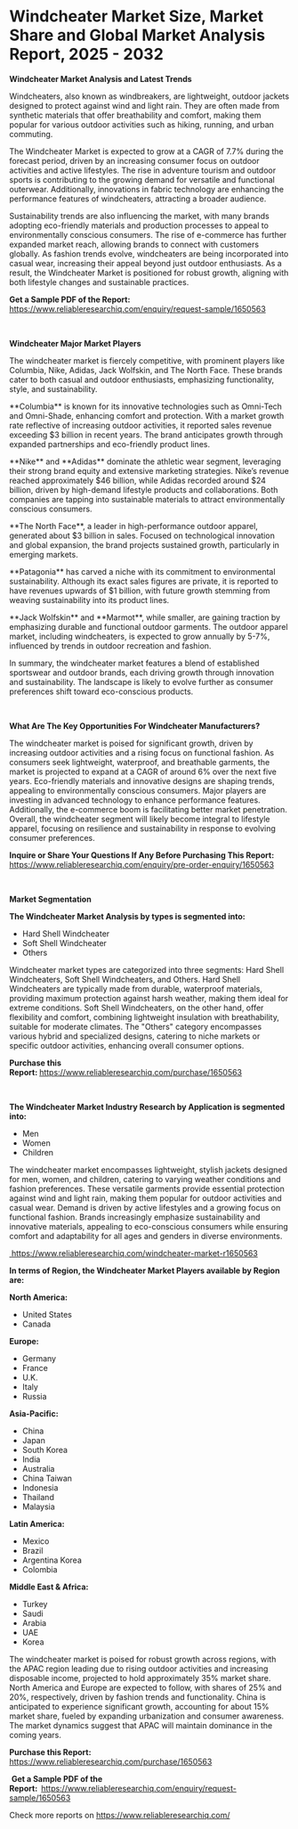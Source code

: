 <p><h1>Windcheater Market Size, Market Share and Global Market Analysis Report, 2025 - 2032</h1></p><p><strong>Windcheater Market Analysis and Latest Trends</strong></p>
<p><p>Windcheaters, also known as windbreakers, are lightweight, outdoor jackets designed to protect against wind and light rain. They are often made from synthetic materials that offer breathability and comfort, making them popular for various outdoor activities such as hiking, running, and urban commuting. </p><p>The Windcheater Market is expected to grow at a CAGR of 7.7% during the forecast period, driven by an increasing consumer focus on outdoor activities and active lifestyles. The rise in adventure tourism and outdoor sports is contributing to the growing demand for versatile and functional outerwear. Additionally, innovations in fabric technology are enhancing the performance features of windcheaters, attracting a broader audience.</p><p>Sustainability trends are also influencing the market, with many brands adopting eco-friendly materials and production processes to appeal to environmentally conscious consumers. The rise of e-commerce has further expanded market reach, allowing brands to connect with customers globally. As fashion trends evolve, windcheaters are being incorporated into casual wear, increasing their appeal beyond just outdoor enthusiasts. As a result, the Windcheater Market is positioned for robust growth, aligning with both lifestyle changes and sustainable practices.</p></p>
<p><strong>Get a Sample PDF of the Report:&nbsp;</strong> <a href="https://www.reliableresearchiq.com/enquiry/request-sample/1650563?utm_campaign=1129&utm_medium=2&utm_source=Github&utm_content=ia&utm_term=06022025&utm_id=windcheater">https://www.reliableresearchiq.com/enquiry/request-sample/1650563</a></p>
<p>&nbsp;</p>
<p><strong>Windcheater Major Market Players</strong></p>
<p><p>The windcheater market is fiercely competitive, with prominent players like Columbia, Nike, Adidas, Jack Wolfskin, and The North Face. These brands cater to both casual and outdoor enthusiasts, emphasizing functionality, style, and sustainability.</p><p>**Columbia** is known for its innovative technologies such as Omni-Tech and Omni-Shade, enhancing comfort and protection. With a market growth rate reflective of increasing outdoor activities, it reported sales revenue exceeding $3 billion in recent years. The brand anticipates growth through expanded partnerships and eco-friendly product lines.</p><p>**Nike** and **Adidas** dominate the athletic wear segment, leveraging their strong brand equity and extensive marketing strategies. Nike’s revenue reached approximately $46 billion, while Adidas recorded around $24 billion, driven by high-demand lifestyle products and collaborations. Both companies are tapping into sustainable materials to attract environmentally conscious consumers.</p><p>**The North Face**, a leader in high-performance outdoor apparel, generated about $3 billion in sales. Focused on technological innovation and global expansion, the brand projects sustained growth, particularly in emerging markets.</p><p>**Patagonia** has carved a niche with its commitment to environmental sustainability. Although its exact sales figures are private, it is reported to have revenues upwards of $1 billion, with future growth stemming from weaving sustainability into its product lines.</p><p>**Jack Wolfskin** and **Marmot**, while smaller, are gaining traction by emphasizing durable and functional outdoor garments. The outdoor apparel market, including windcheaters, is expected to grow annually by 5-7%, influenced by trends in outdoor recreation and fashion.</p><p>In summary, the windcheater market features a blend of established sportswear and outdoor brands, each driving growth through innovation and sustainability. The landscape is likely to evolve further as consumer preferences shift toward eco-conscious products.</p></p>
<p>&nbsp;</p>
<p><strong>What Are The Key Opportunities For Windcheater Manufacturers?</strong></p>
<p><p>The windcheater market is poised for significant growth, driven by increasing outdoor activities and a rising focus on functional fashion. As consumers seek lightweight, waterproof, and breathable garments, the market is projected to expand at a CAGR of around 6% over the next five years. Eco-friendly materials and innovative designs are shaping trends, appealing to environmentally conscious consumers. Major players are investing in advanced technology to enhance performance features. Additionally, the e-commerce boom is facilitating better market penetration. Overall, the windcheater segment will likely become integral to lifestyle apparel, focusing on resilience and sustainability in response to evolving consumer preferences.</p></p>
<p><strong>Inquire or Share Your Questions If Any Before Purchasing This Report:</strong> <a href="https://www.reliableresearchiq.com/enquiry/pre-order-enquiry/1650563?utm_campaign=1129&utm_medium=2&utm_source=Github&utm_content=ia&utm_term=06022025&utm_id=windcheater">https://www.reliableresearchiq.com/enquiry/pre-order-enquiry/1650563</a></p>
<p>&nbsp;</p>
<p><strong>Market Segmentation</strong></p>
<p><strong>The Windcheater Market Analysis by types is segmented into:</strong></p>
<p><ul><li>Hard Shell Windcheater</li><li>Soft Shell Windcheater</li><li>Others</li></ul></p>
<p><p>Windcheater market types are categorized into three segments: Hard Shell Windcheaters, Soft Shell Windcheaters, and Others. Hard Shell Windcheaters are typically made from durable, waterproof materials, providing maximum protection against harsh weather, making them ideal for extreme conditions. Soft Shell Windcheaters, on the other hand, offer flexibility and comfort, combining lightweight insulation with breathability, suitable for moderate climates. The "Others" category encompasses various hybrid and specialized designs, catering to niche markets or specific outdoor activities, enhancing overall consumer options.</p></p>
<p><strong>Purchase this Report:&nbsp;</strong><a href="https://www.reliableresearchiq.com/purchase/1650563?utm_campaign=1129&utm_medium=2&utm_source=Github&utm_content=ia&utm_term=06022025&utm_id=windcheater">https://www.reliableresearchiq.com/purchase/1650563</a></p>
<p>&nbsp;</p>
<p><strong>The Windcheater Market Industry Research by Application is segmented into:</strong></p>
<p><ul><li>Men</li><li>Women</li><li>Children</li></ul></p>
<p><p>The windcheater market encompasses lightweight, stylish jackets designed for men, women, and children, catering to varying weather conditions and fashion preferences. These versatile garments provide essential protection against wind and light rain, making them popular for outdoor activities and casual wear. Demand is driven by active lifestyles and a growing focus on functional fashion. Brands increasingly emphasize sustainability and innovative materials, appealing to eco-conscious consumers while ensuring comfort and adaptability for all ages and genders in diverse environments.</p></p>
<p><a href="https://www.reliableresearchiq.com/windcheater-market-r1650563?utm_campaign=1129&utm_medium=2&utm_source=Github&utm_content=ia&utm_term=06022025&utm_id=windcheater">&nbsp;https://www.reliableresearchiq.com/windcheater-market-r1650563</a></p>
<p><strong>In terms of Region, the Windcheater Market Players available by Region are:</strong></p>
<p>
    <p> <strong> North America: </strong>
        <ul>
            <li>United States</li>
            <li>Canada</li>
        </ul>
        </p> 
    <p> <strong> Europe: </strong>
        <ul>
            <li>Germany</li>
            <li>France</li>
            <li>U.K.</li>
            <li>Italy</li>
            <li>Russia</li>
        </ul>
        </p> 
    <p> <strong> Asia-Pacific: </strong>
        <ul>
            <li>China</li>
            <li>Japan</li>
            <li>South Korea</li>
            <li>India</li>
            <li>Australia</li>
            <li>China Taiwan</li>
            <li>Indonesia</li>
            <li>Thailand</li>
            <li>Malaysia</li>
        </ul>
        </p> 
    <p> <strong> Latin America: </strong>
        <ul>
            <li>Mexico</li>
            <li>Brazil</li>
            <li>Argentina Korea</li>
            <li>Colombia</li>
        </ul>
        </p> 
    <p> <strong> Middle East & Africa: </strong>
        <ul>
            <li>Turkey</li>
            <li>Saudi</li>
            <li>Arabia</li>
            <li>UAE</li>
            <li>Korea</li>
        </ul>
    </p>
    </p>
<p><p>The windcheater market is poised for robust growth across regions, with the APAC region leading due to rising outdoor activities and increasing disposable income, projected to hold approximately 35% market share. North America and Europe are expected to follow, with shares of 25% and 20%, respectively, driven by fashion trends and functionality. China is anticipated to experience significant growth, accounting for about 15% market share, fueled by expanding urbanization and consumer awareness. The market dynamics suggest that APAC will maintain dominance in the coming years.</p></p>
<p><strong>Purchase this Report: </strong><a href="https://www.reliableresearchiq.com/purchase/1650563?utm_campaign=1129&utm_medium=2&utm_source=Github&utm_content=ia&utm_term=06022025&utm_id=windcheater">https://www.reliableresearchiq.com/purchase/1650563</a></p>
<p>&nbsp;<strong>Get a Sample PDF of the Report:&nbsp;&nbsp;</strong><a href="https://www.reliableresearchiq.com/enquiry/request-sample/1650563?utm_campaign=1129&utm_medium=2&utm_source=Github&utm_content=ia&utm_term=06022025&utm_id=windcheater">https://www.reliableresearchiq.com/enquiry/request-sample/1650563</a></p>
<p><strong></strong></p>
<p>Check more reports on <a href="https://www.reliableresearchiq.com/?utm_campaign=1129&utm_medium=2&utm_source=Github&utm_content=ia&utm_term=06022025&utm_id=windcheater">https://www.reliableresearchiq.com/</a></p>
